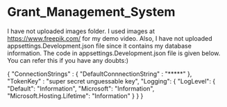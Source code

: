 # Grant_Management_System

I have not uploaded images folder. I used images at https://www.freepik.com/ for my demo video. 
Also, I have not uploaded appsettings.Development.json file since it contains my database information. The code in appsettings.Development.json file is given below. You can refer this if you have any doubts:)


{
  "ConnectionStrings" : {
    "DefaultConnnectionString" : "*****"
  },
  "TokenKey" : "super secret unguessable key", 
  "Logging": {
    "LogLevel": {
      "Default": "Information",
      "Microsoft": "Information",
      "Microsoft.Hosting.Lifetime": "Information"
    }
  }
}
